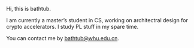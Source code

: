Hi, this is bathtub.

I am currently a master’s student in CS, working on architectral design for crypto accelerators. I study PL stuff in my spare time.

You can contact me by bathtub@whu.edu.cn.

<!---
bathtub-01/bathtub-01 is a ✨ special ✨ repository because its `README.md` (this file) appears on your GitHub profile.
You can click the Preview link to take a look at your changes.
--->
